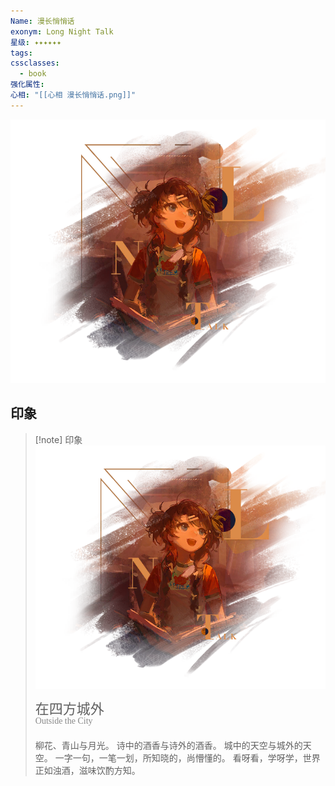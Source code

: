 ```yaml
---
Name: 漫长悄悄话
exonym: Long Night Talk
星级: ✦✦✦✦✦✦
tags: 
cssclasses:
  - book
强化属性: 
心相: "[[心相 漫长悄悄话.png]]"
---
```

![cover](assets/漫长悄悄话｜Long%20Night%20Talk.assets/心相%20漫长悄悄话.png)
## 印象
> [!note] 印象
> ![心相|inlL|300](assets/漫长悄悄话｜Long%20Night%20Talk.assets/心相%20漫长悄悄话.png)
> <p style="font-family: '家族宋', sans-serif; font-size: 22px; ; line-height: 0.75;">在四方城外<br><span style="font-family: serif; font-size: 14px; text-indent: 0; color: #888888;">Outside the City</span></p>
> 
> 柳花、青山与月光。
> 诗中的酒香与诗外的酒香。
> 城中的天空与城外的天空。
> 一字一句，一笔一划，所知晓的，尚懵懂的。
> 看呀看，学呀学，世界正如浊酒，滋味饮酌方知。

